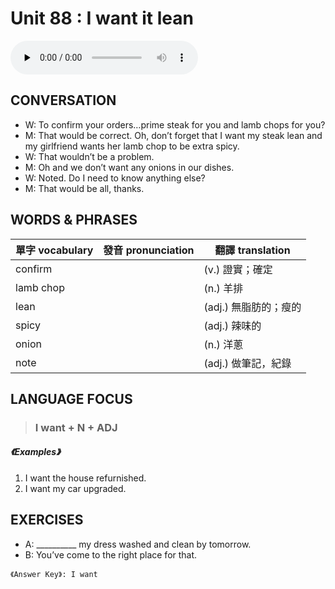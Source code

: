 # Unit 88 : I want it lean

<audio controls preload="none">
  <source src="https://channelplus.ner.gov.tw/api/audio/5ad2e636f95e3500064f434c">
</audio>

## CONVERSATION
* W: To confirm your orders…prime steak for you and lamb chops for you? 
* M: That would be correct. Oh, don’t forget that I want my steak lean and my girlfriend wants her lamb chop to be extra spicy. 
* W: That wouldn’t be a problem. 
* M: Oh and we don’t want any onions in our dishes. 
* W: Noted. Do I need to know anything else? 
* M: That would be all, thanks.

## WORDS & PHRASES
單字 vocabulary|發音 pronunciation|翻譯 translation
---|---|---
confirm||(v.) 證實；確定
lamb chop||(n.) 羊排
lean||(adj.) 無脂肪的；瘦的
spicy||(adj.) 辣味的
onion||(n.) 洋蔥
note||(adj.) 做筆記，紀錄

## LANGUAGE FOCUS 
> <h3>I want + N + ADJ</h3>

##### 《Examples》
1. I want the house refurnished.
2. I want my car upgraded.

## EXERCISES 
* A: __________ my dress washed and clean by tomorrow.
* B: You’ve come to the right place for that.

`《Answer Key》: I want`